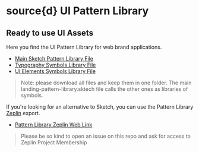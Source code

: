 # source{d} UI Pattern Library

## Ready to use UI Assets

Here you find the UI Pattern Library for web brand applications.

- [Main Sketch Pattern Library File](files/landing-pattern-library.sketch)
- [Typography Symbols Library File](files/typography.sketch)
- [UI Elements Symbols Library File](files/ui-elements.sketch)

> Note:  please download all files and keep them in one folder. The main landing-pattern-library.sktech file calls the other ones as libraries of symbols.

If you're looking for an alternative to Sketch, you can use the Pattern Library [Zeplin](https://zeplin.io) export.

- [Pattern Library Zeplin Web Link](https://zpl.io/aXwJ33K)

> Please be so kind to open an issue on this repo and ask for access to Zeplin Project Membership

